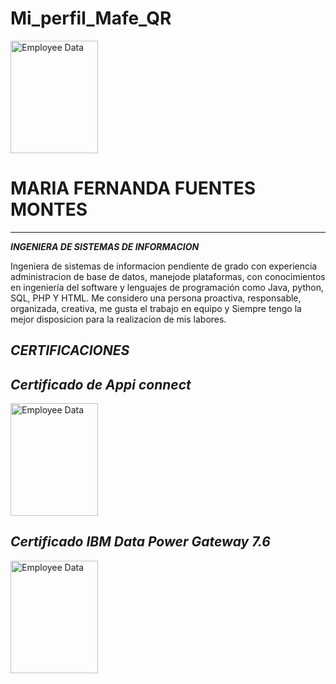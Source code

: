 # Mi_perfil_Mafe_QR
<img src="![image](https://user-images.githubusercontent.com/88210735/224156517-c9bb5bb1-59c6-4859-9c70-47a422a2610d.png)
" alt="Employee Data" width="140" height="180" title="Employee Data title" >

# **MARIA FERNANDA FUENTES MONTES**
----
***INGENIERA DE SISTEMAS DE INFORMACION***

Ingeniera de sistemas de informacion pendiente de grado con experiencia administracion de base de datos, manejode plataformas, con conocimientos en ingeniería del software y lenguajes de programación como Java, python, SQL, PHP Y HTML. Me considero una persona proactiva, responsable, organizada, creativa, me gusta el trabajo en equipo y Siempre tengo la mejor disposicion para la realizacion de mis labores.

***CERTIFICACIONES***
----
***Certificado de Appi connect***
----
<img src="Capturatt.PNG" alt="Employee Data" width="140" height="180"> 

***Certificado IBM Data Power Gateway 7.6***
----
<img src="Capturall.PNG" alt="Employee Data" width="140" height="180">
